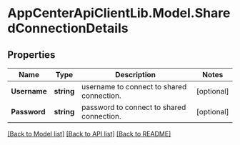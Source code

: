 # AppCenterApiClientLib.Model.SharedConnectionDetails
## Properties

Name | Type | Description | Notes
------------ | ------------- | ------------- | -------------
**Username** | **string** | username to connect to shared connection. | [optional] 
**Password** | **string** | password to connect to shared connection. | [optional] 

[[Back to Model list]](../README.md#documentation-for-models) [[Back to API list]](../README.md#documentation-for-api-endpoints) [[Back to README]](../README.md)

